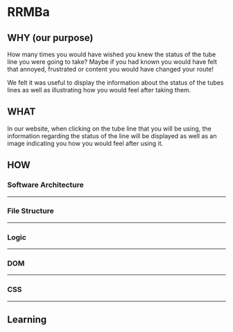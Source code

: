 # RRMBa

## **WHY (our purpose)**


How many times you would have wished you knew the status of the tube line you were going to take? Maybe if you had known you would have felt that annoyed, frustrated or content you would have changed your route!

We felt it was useful to display the information about the status of the tubes lines as well as illustrating how you would feel after taking them.


## **WHAT**


In our website, when clicking on the tube line that you will be using, the information regarding the status of the line will be displayed as well as an image indicating you how you would feel after using it.


## **HOW**


### Software Architecture
--------


### File Structure
--------

### Logic
--------
### DOM
--------

### CSS
--------

## **Learning**


